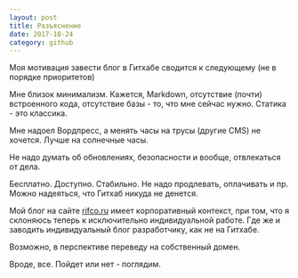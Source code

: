```yaml
---
layout: post
title: Разъяснение
date: 2017-10-24
category: github
---
```


Моя мотивация завести блог в Гитхабе сводится к следующему (не в порядке приоритетов)

Мне близок минимализм. Кажется, Markdown, отсутствие (почти) встроенного кода, отсутствие базы - то, что мне сейчас нужно. Статика - это классика.

Мне надоел Вордпресс, а менять часы на трусы (другие CMS) не хочется. Лучше на солнечные часы.

Не надо думать об обновлениях, безопасности и вообще, отвлекаться от дела.

Бесплатно. Доступно. Стабильно. Не надо продлевать, оплачивать и пр. Можно надеяться, что Гитхаб никуда не денется.

Мой блог на сайте [rifco.ru](https://rifco.ru/blog) имеет корпоративный контекст, при том, что я склоняюсь теперь к исключительно индивидуальной работе. Где же и заводить индивидуальный блог разработчику, как не на Гитхабе.

Возможно, в перспективе переведу на собственный домен.

Вроде, все. Пойдет или нет - поглядим.
